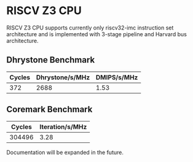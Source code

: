 # RISCV Z3 CPU #

RISCV Z3 CPU supports currently only riscv32-imc instruction set architecture and is implemented with 3-stage pipeline and Harvard bus architecture.

## Dhrystone Benchmark ##
| Cycles | Dhrystone/s/MHz | DMIPS/s/MHz |
| ------ | --------------- | ----------- |
|    372 |            2688 |        1.53 |

## Coremark Benchmark ##
| Cycles | Iteration/s/MHz |
| ------ | --------------- |
| 304496 |            3.28 |

Documentation will be expanded in the future.
